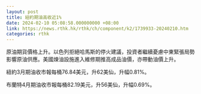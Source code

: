 ```yaml
---
layout: post
title: 紐約期油高收近1%
date: 2024-02-10 05:08:58.000000000 +08:00
link: https://news.rthk.hk/rthk/ch/component/k2/1739933-20240210.htm
categories: rthk
---
```


原油期貨價格上升。以色列拒絕哈馬斯的停火建議，投資者繼續憂慮中東緊張局勢影響原油供應。美國煉油設施進入維修期推高成品油價，亦帶動油價上升。

紐約3月期油收市報每桶76.84美元，升62美仙，升幅0.81%。

布蘭特4月期油收市報每桶82.19美元，升56美仙，升幅0.69%。
